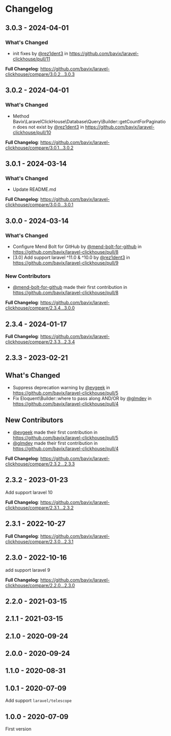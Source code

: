 # Changelog

## 3.0.3 - 2024-04-01

### What's Changed

* init fixes by [@rez1dent3](https://github.com/rez1dent3) in https://github.com/bavix/laravel-clickhouse/pull/11

**Full Changelog**: https://github.com/bavix/laravel-clickhouse/compare/3.0.2...3.0.3

## 3.0.2 - 2024-04-01

### What's Changed

* Method Bavix\LaravelClickHouse\Database\Query\Builder::getCountForPagination does not exist  by [@rez1dent3](https://github.com/rez1dent3) in https://github.com/bavix/laravel-clickhouse/pull/10

**Full Changelog**: https://github.com/bavix/laravel-clickhouse/compare/3.0.1...3.0.2

## 3.0.1 - 2024-03-14

### What's Changed

* Update README.md

**Full Changelog**: https://github.com/bavix/laravel-clickhouse/compare/3.0.0...3.0.1

## 3.0.0 - 2024-03-14

### What's Changed

* Configure Mend Bolt for GitHub by [@mend-bolt-for-github](https://github.com/mend-bolt-for-github) in https://github.com/bavix/laravel-clickhouse/pull/8
* [3.0] Add support laravel ^11.0 & ^10.0 by [@rez1dent3](https://github.com/rez1dent3) in https://github.com/bavix/laravel-clickhouse/pull/9

### New Contributors

* [@mend-bolt-for-github](https://github.com/mend-bolt-for-github) made their first contribution in https://github.com/bavix/laravel-clickhouse/pull/8

**Full Changelog**: https://github.com/bavix/laravel-clickhouse/compare/2.3.4...3.0.0

## 2.3.4 - 2024-01-17

**Full Changelog**: https://github.com/bavix/laravel-clickhouse/compare/2.3.3...2.3.4

## 2.3.3 - 2023-02-21

## What's Changed

* Suppress deprecation warning by [@evgeek](https://github.com/evgeek) in https://github.com/bavix/laravel-clickhouse/pull/5
* Fix Eloquent\Builder::where to pass along AND/OR by [@glmdev](https://github.com/glmdev) in https://github.com/bavix/laravel-clickhouse/pull/4

## New Contributors

* [@evgeek](https://github.com/evgeek) made their first contribution in https://github.com/bavix/laravel-clickhouse/pull/5
* [@glmdev](https://github.com/glmdev) made their first contribution in https://github.com/bavix/laravel-clickhouse/pull/4

**Full Changelog**: https://github.com/bavix/laravel-clickhouse/compare/2.3.2...2.3.3

## 2.3.2 - 2023-01-23

Add support laravel 10

**Full Changelog**: https://github.com/bavix/laravel-clickhouse/compare/2.3.1...2.3.2

## 2.3.1 - 2022-10-27

**Full Changelog**: https://github.com/bavix/laravel-clickhouse/compare/2.3.0...2.3.1

## 2.3.0 - 2022-10-16

add support laravel 9

**Full Changelog**: https://github.com/bavix/laravel-clickhouse/compare/2.2.0...2.3.0

## 2.2.0 - 2021-03-15

## 2.1.1 - 2021-03-15

## 2.1.0 - 2020-09-24

## 2.0.0 - 2020-09-24

## 1.1.0 - 2020-08-31

## 1.0.1 - 2020-07-09

Add support `laravel/telescope`

## 1.0.0 - 2020-07-09

First version
